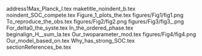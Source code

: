 address1Max_Planck_I.tex
maketitle_noindent_b.tex
noindent_SOC_compete.tex
Figure_1_plots_the.tex
figures/Fig1/fig1.png
To_reproduce_the_obs.tex
figures/Fig2/fig2.png
figures/Fig3/fig3_.png
For_delta0_the_syste.tex
In_the_ordered_phase.tex
beginalign_H__sum_la.tex
Our_twoparameter_mod.tex
figures/Fig4/fig4.png
Our_model_based_on.tex
Why_has_strong_SOC.tex
sectionReferences_be.tex